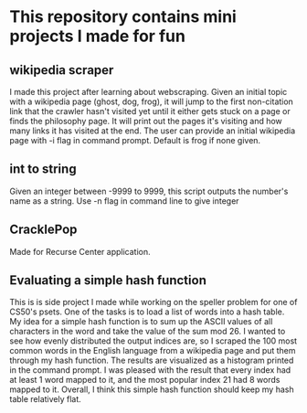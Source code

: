 # This repository contains mini projects I made for fun
## wikipedia scraper
I made this project after learning about webscraping. Given an initial topic with a wikipedia page (ghost, dog, frog), it will jump to the first non-citation link that the crawler hasn't visited yet until it either gets stuck on a page or finds the philosophy page. It will print out the pages it's visiting and how many links it has visited at the end.
The user can provide an initial wikipedia page with -i flag in command prompt. Default is frog if none given.

## int to string
Given an integer between -9999 to 9999, this script outputs the number's name as a string. Use -n flag in command line to give integer

## CracklePop
Made for Recurse Center application.

## Evaluating a simple hash function
This is is side project I made while working on the speller problem for one of CS50's psets. One of the tasks is to load a list of words into a hash table. My idea for a simple hash function is to sum up the ASCII values of all characters in the word and take the value of the sum mod 26. I wanted to see how evenly distributed the output indices are, so I scraped the 100 most common words in the English language from a wikipedia page and put them through my hash function. The results are visualized as a histogram printed in the command prompt. I was pleased with the result that every index had at least 1 word mapped to it, and the most popular index 21 had 8 words mapped to it. Overall, I think this simple hash function should keep my hash table relatively flat. 
